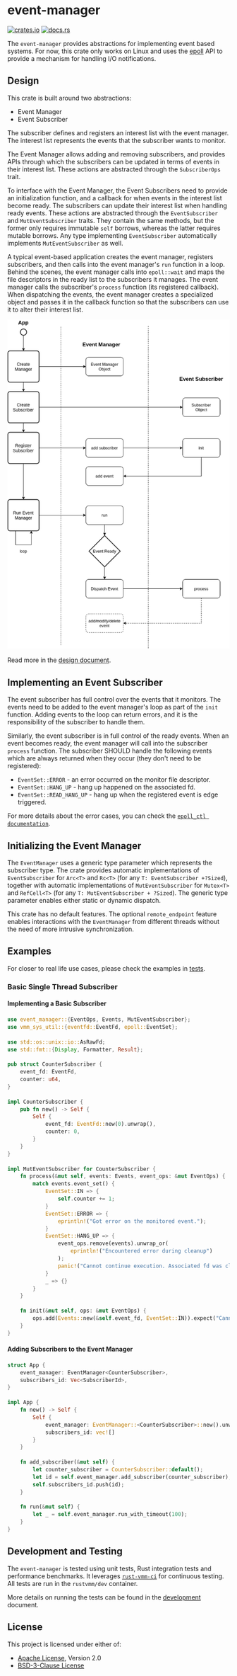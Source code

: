 # event-manager

[![crates.io](https://img.shields.io/crates/v/event-manager)](https://crates.io/crates/event-manager)
[![docs.rs](https://img.shields.io/docsrs/event-manager)](https://docs.rs/event-manager/)

The `event-manager` provides abstractions for implementing event based
systems. For now, this crate only works on Linux and uses the
[epoll](http://man7.org/linux/man-pages/man7/epoll.7.html) API to provide a
mechanism for handling I/O notifications.

## Design

This crate is built around two abstractions:
- Event Manager
- Event Subscriber

The subscriber defines and registers an interest list with the event manager.
The interest list represents the events that the subscriber wants to monitor.

The Event Manager allows adding and removing subscribers, and provides
APIs through which the subscribers can be updated in terms of events in their
interest list. These actions are abstracted through the `SubscriberOps` trait.

To interface with the Event Manager, the Event Subscribers need to provide an
initialization function, and a callback for when events in the
interest list become ready. The subscribers can update their interest list
when handling ready events. These actions are abstracted through the
`EventSubscriber` and `MutEventSubscriber` traits. They contain the same
methods, but the former only requires immutable `self` borrows, whereas the
latter requires mutable borrows. Any type implementing `EventSubscriber`
automatically implements `MutEventSubscriber` as well.

A typical event-based application creates the event manager, registers
subscribers, and then calls into the event manager's `run` function in a loop.
Behind the scenes, the event manager calls into `epoll::wait` and maps the file
descriptors in the ready list to the subscribers it manages. The event manager
calls the subscriber's `process` function (its registered callback). When
dispatching the events, the event manager creates a specialized object and
passes it in the callback function so that the subscribers can use it to alter
their interest list.

![](docs/event-manager.png)

Read more in the [design document](docs/DESIGN.md).

## Implementing an Event Subscriber

The event subscriber has full control over the events that it monitors.
The events need to be added to the event manager's loop as part of the
`init` function. Adding events to the loop can return errors, and it is
the responsibility of the subscriber to handle them.

Similarly, the event subscriber is in full control of the ready events.
When an event becomes ready, the event manager will call into the subscriber
`process` function. The subscriber SHOULD handle the following events which
are always returned when they occur (they don't need to be registered):
- `EventSet::ERROR` - an error occurred on the monitor file descriptor.
- `EventSet::HANG_UP` - hang up happened on the associated fd.
- `EventSet::READ_HANG_UP` - hang up when the registered event is edge
   triggered.

For more details about the error cases, you can check the
[`epoll_ctl documentation`](https://www.man7.org/linux/man-pages/man2/epoll_ctl.2.html).


## Initializing the Event Manager

The `EventManager` uses a generic type parameter which represents the
subscriber type. The crate provides automatic implementations of
`EventSubscriber` for `Arc<T>` and `Rc<T>` (for any `T: EventSubscriber +?Sized`),
together with automatic implementations of `MutEventSubscriber` for `Mutex<T>`
and `RefCell<T>` (for any `T: MutEventSubscriber + ?Sized`). The generic type
parameter enables either static or dynamic dispatch.

This crate has no default features. The optional `remote_endpoint`
feature enables interactions with the `EventManager` from different threads
without the need of more intrusive synchronization.

## Examples

For closer to real life use cases, please check the examples in
[tests](tests).

### Basic Single Thread Subscriber

#### Implementing a Basic Subscriber

```rust
use event_manager::{EventOps, Events, MutEventSubscriber};
use vmm_sys_util::{eventfd::EventFd, epoll::EventSet};

use std::os::unix::io::AsRawFd;
use std::fmt::{Display, Formatter, Result};

pub struct CounterSubscriber {
    event_fd: EventFd,
    counter: u64,
}

impl CounterSubscriber {
    pub fn new() -> Self {
        Self {
            event_fd: EventFd::new(0).unwrap(),
            counter: 0,
        }
    }
}

impl MutEventSubscriber for CounterSubscriber {
    fn process(&mut self, events: Events, event_ops: &mut EventOps) {
        match events.event_set() {
            EventSet::IN => {
                self.counter += 1;
            }
            EventSet::ERROR => {
                eprintln!("Got error on the monitored event.");
            }
            EventSet::HANG_UP => {
                event_ops.remove(events).unwrap_or(
                    eprintln!("Encountered error during cleanup")
                );
                panic!("Cannot continue execution. Associated fd was closed.");
            }
            _ => {}
        }
    }

    fn init(&mut self, ops: &mut EventOps) {
        ops.add(Events::new(&self.event_fd, EventSet::IN)).expect("Cannot register event.");
    }
}
```

#### Adding Subscribers to the Event Manager

```rust
struct App {
    event_manager: EventManager<CounterSubscriber>,
    subscribers_id: Vec<SubscriberId>,
}

impl App {
    fn new() -> Self {
        Self {
            event_manager: EventManager::<CounterSubscriber>::new().unwrap(),
            subscribers_id: vec![]
        }
    }

    fn add_subscriber(&mut self) {
        let counter_subscriber = CounterSubscriber::default();
        let id = self.event_manager.add_subscriber(counter_subscriber);
        self.subscribers_id.push(id);
    }

    fn run(&mut self) {
        let _ = self.event_manager.run_with_timeout(100);
    }
}
```

## Development and Testing

The `event-manager` is tested using unit tests, Rust integration tests and
performance benchmarks. It leverages
[`rust-vmm-ci`](https://github.com/rust-vmm/rust-vmm-ci) for continuous
testing. All tests are run in the `rustvmm/dev` container.

More details on running the tests can be found in the
[development](docs/DEVELOPMENT.md) document.

## License

This project is licensed under either of:

- [Apache License](LICENSE-APACHE), Version 2.0
- [BSD-3-Clause License](LICENSE-BSD-3-CLAUSE)
